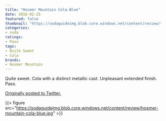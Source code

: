 ```yaml
---
title: "Hosmer Mountain Cola-Blue"
date: 2016-02-25
featured: false
thumbnail: "https://sodaguideimg.blob.core.windows.net/content/review/thumbs/hosmer-mountain-cola-blue.jpg"
categories:
- soda
ratings:
- Pass
tags:
- Quite Sweet
- Cola
brands:
- Hosmer Mountain
---
```


Quite sweet. Cola with a distinct metallic cast. Unpleasant extended finish. Pass.

[Originally posted to Twitter.](https://twitter.com/Cavorter/status/702984063230021632)

{{< figure src="https://sodaguideimg.blob.core.windows.net/content/review/hosmer-mountain-cola-blue.jpg" >}}

